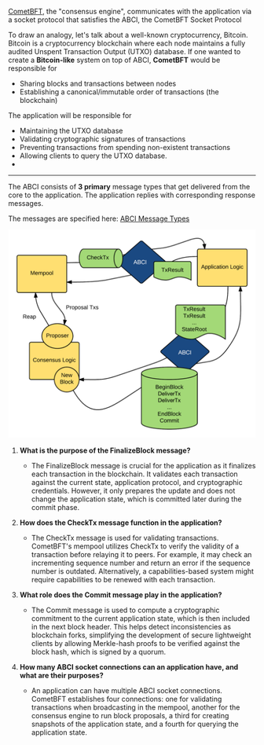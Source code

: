 [CometBFT](https://github.com/cometbft/cometbft), the "consensus engine", communicates with the application via a socket protocol that satisfies the ABCI, the CometBFT Socket Protocol


To draw an analogy, let's talk about a well-known cryptocurrency, Bitcoin. Bitcoin is a cryptocurrency blockchain where each node maintains a fully audited Unspent Transaction Output (UTXO) database. If one wanted to create a **Bitcoin-like** system on top of ABCI, **CometBFT** would be responsible for

-   Sharing blocks and transactions between nodes
-   Establishing a canonical/immutable order of transactions (the blockchain)

The application will be responsible for

-   Maintaining the UTXO database
-   Validating cryptographic signatures of transactions
-   Preventing transactions from spending non-existent transactions
-   Allowing clients to query the UTXO database.
-   

--------

The ABCI consists of **3 primary** message types that get delivered from the core to the application. The application replies with corresponding response messages.




The messages are specified here: [ABCI Message Types](https://github.com/cometbft/cometbft/blob/v0.38.x/proto/tendermint/abci/types.proto)

![alt text](image.png)

1.  **What is the purpose of the FinalizeBlock message?**

    -   The FinalizeBlock message is crucial for the application as it finalizes each transaction in the blockchain. It validates each transaction against the current state, application protocol, and cryptographic credentials. However, it only prepares the update and does not change the application state, which is committed later during the commit phase.
2.  **How does the CheckTx message function in the application?**

    -   The CheckTx message is used for validating transactions. CometBFT's mempool utilizes CheckTx to verify the validity of a transaction before relaying it to peers. For example, it may check an incrementing sequence number and return an error if the sequence number is outdated. Alternatively, a capabilities-based system might require capabilities to be renewed with each transaction.
3.  **What role does the Commit message play in the application?**

    -   The Commit message is used to compute a cryptographic commitment to the current application state, which is then included in the next block header. This helps detect inconsistencies as blockchain forks, simplifying the development of secure lightweight clients by allowing Merkle-hash proofs to be verified against the block hash, which is signed by a quorum.
4.  **How many ABCI socket connections can an application have, and what are their purposes?**

    -   An application can have multiple ABCI socket connections. CometBFT establishes four connections: one for validating transactions when broadcasting in the mempool, another for the consensus engine to run block proposals, a third for creating snapshots of the application state, and a fourth for querying the application state.